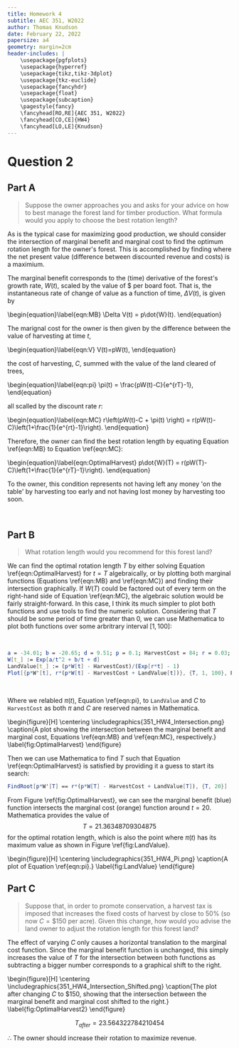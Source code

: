 ```yaml
---
title: Homework 4
subtitle: AEC 351, W2022
author: Thomas Knudson
date: February 22, 2022
papersize: a4
geometry: margin=2cm
header-includes: |
    \usepackage{pgfplots}
    \usepackage{hyperref}
    \usepackage{tikz,tikz-3dplot} 
    \usepackage{tkz-euclide}
    \usepackage{fancyhdr}
    \usepackage{float}
    \usepackage{subcaption}
    \pagestyle{fancy}
    \fancyhead[RO,RE]{AEC 351, W2022}
    \fancyhead[CO,CE]{HW4}
    \fancyhead[LO,LE]{Knudson}
---
```


# Question 2

## Part A

> Suppose the owner approaches you and asks for your advice on how to best manage the forest land for timber production. What formula would you apply to choose the best rotation length?

As is the typical case for maximizing good production, we should consider the intersection of marginal benefit and marginal cost to find the optimum rotation length for the owner's forest. This is accomplished by finding where the net present value (difference between discounted revenue and costs) is a maximium.

The marginal benefit corresponds to the (time) derivative of the forest's growth rate, $W(t)$, scaled by the value of $ per board foot. That is, the instantaneous rate of change of value as a function of time, $\Delta V(t)$, is given by

\begin{equation}\label{eqn:MB}
\Delta V(t) = p\dot{W}(t).
\end{equation}

The marignal cost for the owner is then given by the difference between the value of harvesting at time $t$, 

\begin{equation}\label{eqn:V}
V(t)=pW(t),
\end{equation}

the cost of harvesting, $C$, summed with the value of the land cleared of trees,

\begin{equation}\label{eqn:pi}
\pi(t) = \frac{pW(t)-C}{e^{rT}-1},
\end{equation}

all scalled by the discount rate $r$:

\begin{equation}\label{eqn:MC}
r\left(pW(t)-C + \pi(t) \right) = r(pW(t)-C)\left(1+\frac{1}{e^{rt}-1}\right).
\end{equation}

Therefore, the owner can find the best rotation length by equating Equation \ref{eqn:MB} to Equation \ref{eqn:MC}:

\begin{equation}\label{eqn:OptimalHarvest}
p\dot{W}(T) = r(pW(T)-C)\left(1+\frac{1}{e^{rT}-1}\right).
\end{equation}

To the owner, this condition represents not having left any money 'on the table' by harvesting too early and not having lost money by harvesting too soon.

$$\ $$

## Part B

> What rotation length would you recommend for this forest land?

We can find the optimal rotation length $T$ by either solving Equation \ref{eqn:OptimalHarvest} for $t=T$ algebraically, or by plotting both marginal functions (Equations \ref{eqn:MB} and \ref{eqn:MC}) and finding their intersection graphically. If $W(T)$ could be factored out of every term on the right-hand side of Equation \ref{eqn:MC}, the algebraic solution would be fairly straight-forward. In this case, I think its much simpler to plot both functions and use tools to find the numeric solution. Considering that $T$ should be some period of time greater than $0$, we can use Mathematica to plot both functions over some arbritrary interval $[1,100]$:

$$\ $$

```Mathematica
a = -34.01; b = -20.65; d = 9.51; p = 0.1; HarvestCost = 84; r = 0.03;
W[t_] := Exp[a/t^2 + b/t + d]
LandValue[t_] := (p*W[t] - HarvestCost)/(Exp[r*t] - 1)
Plot[{p*W'[t], r*(p*W[t] - HarvestCost + LandValue[t])}, {T, 1, 100}, PlotLabels -> Automatic]
```

$$\ $$

Where we relabled $\pi(t)$, Equation \ref{eqn:pi}, to `LandValue` and $C$ to `HarvestCost` as both $\pi$ and $C$ are reserved names in Mathematica.

\begin{figure}[H]
  \centering
  \includegraphics{351_HW4_Intersection.png}
  \caption{A plot showing the intersection between the marginal benefit and marginal cost, Equations \ref{eqn:MB} and \ref{eqn:MC}, respectively.}
  \label{fig:OptimalHarvest}
\end{figure}

Then we can use Mathematica to find $T$ such that Equation \ref{eqn:OptimalHarvest} is satisfied by providing it a guess to start its search:

```Mathematica
FindRoot[p*W'[T] == r*(p*W[T] - HarvestCost + LandValue[T]), {T, 20}]
```

From Figure \ref{fig:OptimalHarvest}, we can see the marginal benefit (blue) function intersects the marginal cost (orange) function around $t=20$. Mathematica provides the value of $$T=21.36348709304875$$ for the optimal rotation length, which is also the point where $\pi(t)$ has its maximum value as shown in Figure \ref{fig:LandValue}.

\begin{figure}[H]
  \centering
  \includegraphics{351_HW4_Pi.png}
  \caption{A plot of Equation \ref{eqn:pi}.}
  \label{fig:LandValue}
\end{figure}

## Part C

> Suppose that, in order to promote conservation, a harvest tax is imposed that increases the fixed costs of harvest by close to $50\%$ (so now $C=\$150$ per acre). Given this change, how would you advise the land owner to adjust the rotation length for this forest land?

The effect of varying $C$ only causes a horizontal translation to the marginal cost function. Since the marginal benefit function is unchanged, this simply increases the value of $T$ for the intersection between both functions as subtracting a bigger number corresponds to a graphical shift to the right.

\begin{figure}[H]
  \centering
  \includegraphics{351_HW4_Intersection_Shifted.png}
  \caption{The plot after changing $C$ to $\$150$, showing that the intersection between the marginal benefit and marginal cost shifted to the right.}
  \label{fig:OptimalHarvest2}
\end{figure}

$$T_{after} = 23.564322784210454$$

$\therefore$ The owner should increase their rotation to maximize revenue.